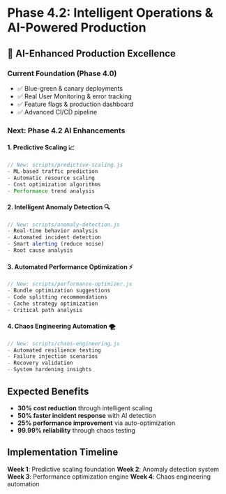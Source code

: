 # Phase 4.2: Intelligent Operations & AI-Powered Production

## 🤖 AI-Enhanced Production Excellence

### Current Foundation (Phase 4.0)

- ✅ Blue-green & canary deployments
- ✅ Real User Monitoring & error tracking  
- ✅ Feature flags & production dashboard
- ✅ Advanced CI/CD pipeline

### Next: Phase 4.2 AI Enhancements

#### 1. **Predictive Scaling** 📈

```javascript
// New: scripts/predictive-scaling.js
- ML-based traffic prediction
- Automatic resource scaling
- Cost optimization algorithms
- Performance trend analysis
```

#### 2. **Intelligent Anomaly Detection** 🔍

```javascript
// New: scripts/anomaly-detection.js
- Real-time behavior analysis
- Automated incident detection
- Smart alerting (reduce noise)
- Root cause analysis
```

#### 3. **Automated Performance Optimization** ⚡

```javascript
// New: scripts/performance-optimizer.js
- Bundle optimization suggestions
- Code splitting recommendations
- Cache strategy optimization
- Critical path analysis
```

#### 4. **Chaos Engineering Automation** 🌪️

```javascript
// New: scripts/chaos-engineering.js
- Automated resilience testing
- Failure injection scenarios
- Recovery validation
- System hardening insights
```

## Expected Benefits

- **30% cost reduction** through intelligent scaling
- **50% faster incident response** with AI detection
- **25% performance improvement** via auto-optimization
- **99.99% reliability** through chaos testing

## Implementation Timeline

**Week 1**: Predictive scaling foundation
**Week 2**: Anomaly detection system  
**Week 3**: Performance optimization engine
**Week 4**: Chaos engineering automation
